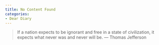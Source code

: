 ```yaml
---
title: No Content Found
categories:
- Dear Diary
---
```


> If a nation expects to be ignorant and free in a state of civilization, it expects what never was and never will be.
> — Thomas Jefferson
